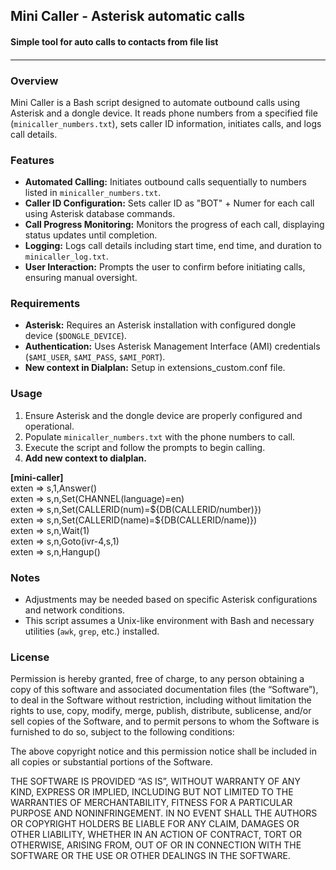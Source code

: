 <div class="markdown-heading" dir="auto">
<h2>Mini Caller - Asterisk automatic calls</h2>
<h4>Simple tool for auto calls to contacts from file list<h4>
<hr>
<h3>Overview</h3>
<p>Mini Caller is a Bash script designed to automate outbound calls using Asterisk and a dongle device. It reads phone numbers from a specified file (<code>minicaller_numbers.txt</code>), sets caller ID information, initiates calls, and logs call details.</p>
<h3>Features</h3>
<ul>
<li><strong>Automated Calling:</strong> Initiates outbound calls sequentially to numbers listed in <code>minicaller_numbers.txt</code>.</li>
<li><strong>Caller ID Configuration:</strong> Sets caller ID as "BOT" + Numer for each call using Asterisk database commands.</li>
<li><strong>Call Progress Monitoring:</strong> Monitors the progress of each call, displaying status updates until completion.</li>
<li><strong>Logging:</strong> Logs call details including start time, end time, and duration to <code>minicaller_log.txt</code>.</li>
<li><strong>User Interaction:</strong> Prompts the user to confirm before initiating calls, ensuring manual oversight.</li>
</ul>
<h3>Requirements</h3>
<ul>
<li><strong>Asterisk:</strong> Requires an Asterisk installation with configured dongle device (<code>$DONGLE_DEVICE</code>).</li>
<li><strong>Authentication:</strong> Uses Asterisk Management Interface (AMI) credentials (<code>$AMI_USER</code>, <code>$AMI_PASS</code>, <code>$AMI_PORT</code>).</li>
<li><strong>New context in Dialplan:</strong> Setup in extensions_custom.conf file.</li>
</ul>
<h3>Usage</h3>
<ol>
<li>Ensure Asterisk and the dongle device are properly configured and operational.</li>
<li>Populate <code>minicaller_numbers.txt</code> with the phone numbers to call.</li>
<li>Execute the script and follow the prompts to begin calling.</li>
<li><strong>Add new context to dialplan.</strong></li></ol>
<div>
<strong>[mini-caller]</strong><br>
exten => s,1,Answer()<br>
exten => s,n,Set(CHANNEL(language)=en)<br>
exten => s,n,Set(CALLERID(num)=${DB(CALLERID/number)})<br>
exten => s,n,Set(CALLERID(name)=${DB(CALLERID/name)})<br>
exten => s,n,Wait(1)<br>
exten => s,n,Goto(ivr-4,s,1)<br>
exten => s,n,Hangup()<br>
</div>


<h3>Notes</h3>
<ul>
<li>Adjustments may be needed based on specific Asterisk configurations and network conditions.</li>
<li>This script assumes a Unix-like environment with Bash and necessary utilities (<code>awk</code>, <code>grep</code>, etc.) installed.</li>
</ul>
<h3>License</h3>
<p>Permission is hereby granted, free of charge, to any person obtaining a copy of this software and associated documentation files (the “Software”), to deal in the Software without restriction, including without limitation the rights to use, copy, modify, merge, publish, distribute, sublicense, and/or sell copies of the Software, and to permit persons to whom the Software is furnished to do so, subject to the following conditions:

The above copyright notice and this permission notice shall be included in all copies or substantial portions of the Software.

THE SOFTWARE IS PROVIDED “AS IS”, WITHOUT WARRANTY OF ANY KIND, EXPRESS OR IMPLIED, INCLUDING BUT NOT LIMITED TO THE WARRANTIES OF MERCHANTABILITY, FITNESS FOR A PARTICULAR PURPOSE AND NONINFRINGEMENT. IN NO EVENT SHALL THE AUTHORS OR COPYRIGHT HOLDERS BE LIABLE FOR ANY CLAIM, DAMAGES OR OTHER LIABILITY, WHETHER IN AN ACTION OF CONTRACT, TORT OR OTHERWISE, ARISING FROM, OUT OF OR IN CONNECTION WITH THE SOFTWARE OR THE USE OR OTHER DEALINGS IN THE SOFTWARE.</p>
</div>
